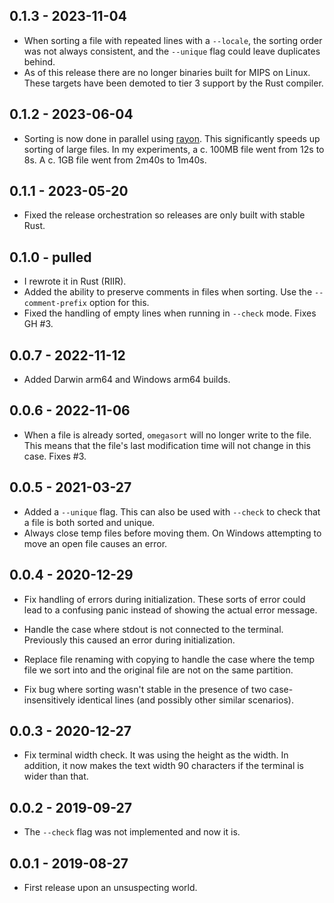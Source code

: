 ## 0.1.3 - 2023-11-04

- When sorting a file with repeated lines with a `--locale`, the sorting order was not always
  consistent, and the `--unique` flag could leave duplicates behind.
- As of this release there are no longer binaries built for MIPS on Linux. These targets have been
  demoted to tier 3 support by the Rust compiler.

## 0.1.2 - 2023-06-04

- Sorting is now done in parallel using [rayon](https://docs.rs/rayon/latest/rayon/). This
  significantly speeds up sorting of large files. In my experiments, a c. 100MB file went from 12s
  to 8s. A c. 1GB file went from 2m40s to 1m40s.

## 0.1.1 - 2023-05-20

- Fixed the release orchestration so releases are only built with stable Rust.

## 0.1.0 - pulled

- I rewrote it in Rust (RIIR).
- Added the ability to preserve comments in files when sorting. Use the `--comment-prefix` option
  for this.
- Fixed the handling of empty lines when running in `--check` mode. Fixes GH #3.

## 0.0.7 - 2022-11-12

- Added Darwin arm64 and Windows arm64 builds.

## 0.0.6 - 2022-11-06

- When a file is already sorted, `omegasort` will no longer write to the file. This means that the
  file's last modification time will not change in this case. Fixes #3.

## 0.0.5 - 2021-03-27

- Added a `--unique` flag. This can also be used with `--check` to check that a file is both sorted
  and unique.
- Always close temp files before moving them. On Windows attempting to move an open file causes an
  error.

## 0.0.4 - 2020-12-29

- Fix handling of errors during initialization. These sorts of error could lead to a confusing panic
  instead of showing the actual error message.

- Handle the case where stdout is not connected to the terminal. Previously this caused an error
  during initialization.

- Replace file renaming with copying to handle the case where the temp file we sort into and the
  original file are not on the same partition.

- Fix bug where sorting wasn't stable in the presence of two case-insensitively identical lines (and
  possibly other similar scenarios).

## 0.0.3 - 2020-12-27

- Fix terminal width check. It was using the height as the width. In addition, it now makes the text
  width 90 characters if the terminal is wider than that.

## 0.0.2 - 2019-09-27

- The `--check` flag was not implemented and now it is.

## 0.0.1 - 2019-08-27

- First release upon an unsuspecting world.

